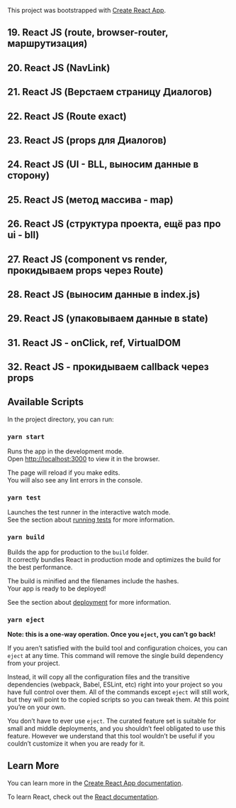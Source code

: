This project was bootstrapped with [Create React App](https://github.com/facebook/create-react-app).

## 19. React JS (route, browser-router, маршрутизация)
## 20. React JS (NavLink)
## 21. React JS (Верстаем страницу Диалогов)
## 22. React JS (Route exact)
## 23. React JS (props для Диалогов)
## 24. React JS (UI - BLL, выносим данные в сторону)
## 25. React JS (метод массива - map)
## 26. React JS (структура проекта, ещё раз про ui - bll)
## 27. React JS (component vs render, прокидываем props через Route)
## 28. React JS (выносим данные в index.js)
## 29. React JS (упаковываем данные в state)
## 31. React JS - onClick, ref, VirtualDOM
## 32. React JS - прокидываем callback через props

## Available Scripts

In the project directory, you can run:

### `yarn start`

Runs the app in the development mode.<br />
Open [http://localhost:3000](http://localhost:3000) to view it in the browser.

The page will reload if you make edits.<br />
You will also see any lint errors in the console.

### `yarn test`

Launches the test runner in the interactive watch mode.<br />
See the section about [running tests](https://facebook.github.io/create-react-app/docs/running-tests) for more information.

### `yarn build`

Builds the app for production to the `build` folder.<br />
It correctly bundles React in production mode and optimizes the build for the best performance.

The build is minified and the filenames include the hashes.<br />
Your app is ready to be deployed!

See the section about [deployment](https://facebook.github.io/create-react-app/docs/deployment) for more information.

### `yarn eject`

**Note: this is a one-way operation. Once you `eject`, you can’t go back!**

If you aren’t satisfied with the build tool and configuration choices, you can `eject` at any time. This command will remove the single build dependency from your project.

Instead, it will copy all the configuration files and the transitive dependencies (webpack, Babel, ESLint, etc) right into your project so you have full control over them. All of the commands except `eject` will still work, but they will point to the copied scripts so you can tweak them. At this point you’re on your own.

You don’t have to ever use `eject`. The curated feature set is suitable for small and middle deployments, and you shouldn’t feel obligated to use this feature. However we understand that this tool wouldn’t be useful if you couldn’t customize it when you are ready for it.

## Learn More

You can learn more in the [Create React App documentation](https://facebook.github.io/create-react-app/docs/getting-started).

To learn React, check out the [React documentation](https://reactjs.org/).
